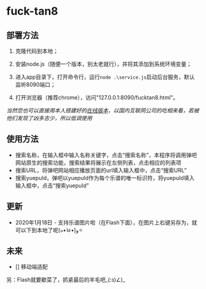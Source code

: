 # fuck-tan8

##  部署方法

1. 克隆代码到本地；

2. 安装node.js（随便一个版本，别太老就行），并将其添加到系统环境变量；

3. 进入app目录下，打开命令行，运行`node .\service.js`启动后台服务，默认监听8090端口；

4. 打开浏览器（推荐chrome），访问"127.0.0.1:8090/fucktan8.html"。

  *当然您也可以直接用本人搭建好的[在线版本](http://118.190.146.89:8090/fucktan8.html)，以国内互联网公司的吃相来看，若被他们发现了凶多吉少，所以低调使用*


## 使用方法
* 搜索名称，在输入框中输入名称关键字，点击“搜索名称”，本程序将调用弹吧网站原生的搜索功能，搜索结果将展示在左侧列表，点击相应的列表项
* 搜索URL，将弹吧网站相应播放页面的url填入输入框中，点击“搜索URL”
* 搜索yuepuId，弹吧以yuepuId作为每个乐谱的唯一标识符，将yuepuId填入输入框中，点击“搜索yuepuId”

## 更新
* 2020年1月18日 - 支持乐谱图片啦（在Flash下面），在图片上右键另存为，就可以下到本地了呢(๑•̀ㅂ•́)و✧

## 未来
* [] 移动端适配

另：Flash就要歇菜了，抓紧最后的羊毛吧_(:з)∠)_